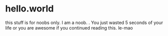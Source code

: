 # hello.world
this stuff is for noobs only. I am a noob. . You just wasted 5 seconds of your life or you are awesome if you continued reading this. le-mao
